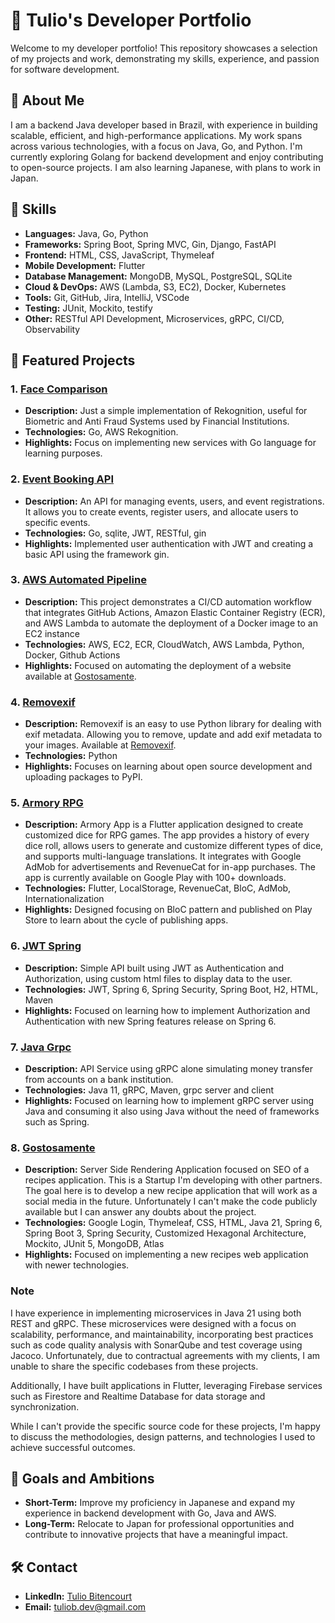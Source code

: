 # 💼 Tulio's Developer Portfolio

Welcome to my developer portfolio! This repository showcases a selection of my projects and work, demonstrating my skills, experience, and passion for software development.

## 🌟 About Me

I am a backend Java developer based in Brazil, with experience in building scalable, efficient, and high-performance applications. My work spans across various technologies, with a focus on Java, Go, and Python. I'm currently exploring Golang for backend development and enjoy contributing to open-source projects. I am also learning Japanese, with plans to work in Japan.

## 🔧 Skills

- **Languages:** Java, Go, Python
- **Frameworks:** Spring Boot, Spring MVC, Gin, Django, FastAPI
- **Frontend:** HTML, CSS, JavaScript, Thymeleaf
- **Mobile Development:** Flutter
- **Database Management:** MongoDB, MySQL, PostgreSQL, SQLite
- **Cloud & DevOps:** AWS (Lambda, S3, EC2), Docker, Kubernetes
- **Tools:** Git, GitHub, Jira, IntelliJ, VSCode
- **Testing:** JUnit, Mockito, testify
- **Other:** RESTful API Development, Microservices, gRPC, CI/CD, Observability

## 🚀 Featured Projects

### 1. [Face Comparison](https://github.com/Bitencoo/portfolio/tree/main/face-comparison-go)

- **Description:** Just a simple implementation of Rekognition, useful for Biometric and Anti Fraud Systems used by Financial Institutions.
- **Technologies:** Go, AWS Rekognition.
- **Highlights:** Focus on implementing new services with Go language for learning purposes.

### 2. [Event Booking API](https://github.com/Bitencoo/portfolio/tree/main/event-booking-go)

- **Description:** An API for managing events, users, and event registrations. It allows you to create events, register users, and allocate users to specific events.
- **Technologies:** Go, sqlite, JWT, RESTful, gin
- **Highlights:** Implemented user authentication with JWT and creating a basic API using the framework gin.

### 3. [AWS Automated Pipeline](https://github.com/Bitencoo/portfolio/tree/main/aws-pipeline-automation)

- **Description:** This project demonstrates a CI/CD automation workflow that integrates GitHub Actions, Amazon Elastic Container Registry (ECR), and AWS Lambda to automate the deployment of a Docker image to an EC2 instance
- **Technologies:** AWS, EC2, ECR, CloudWatch, AWS Lambda, Python, Docker, Github Actions
- **Highlights:** Focused on automating the deployment of a website available at [Gostosamente](https://gostosamente.com).

### 4. [Removexif](https://github.com/Bitencoo/portfolio/tree/main/removexif-python-open-source)

- **Description:** Removexif is an easy to use Python library for dealing with exif metadata. Allowing you to remove, update and add exif metadata to your images. Available at [Removexif](https://pypi.org/project/removexif/).
- **Technologies:** Python
- **Highlights:** Focuses on learning about open source development and uploading packages to PyPI.

### 5. [Armory RPG](https://github.com/Bitencoo/portfolio/tree/main/armory-rpg-app-flutter)

- **Description:** Armory App is a Flutter application designed to create customized dice for RPG games. The app provides a history of every dice roll, allows users to generate and customize different types of dice, and supports multi-language translations. It integrates with Google AdMob for advertisements and RevenueCat for in-app purchases. The app is currently available on Google Play with 100+ downloads.
- **Technologies:** Flutter, LocalStorage, RevenueCat, BloC, AdMob, Internationalization
- **Highlights:** Designed focusing on BloC pattern and published on Play Store to learn about the cycle of publishing apps.

### 6. [JWT Spring](https://github.com/Bitencoo/portfolio/tree/main/jwt-spring-java)

- **Description:** Simple API built using JWT as Authentication and Authorization, using custom html files to display data to the user.
- **Technologies:** JWT, Spring 6, Spring Security, Spring Boot, H2, HTML, Maven
- **Highlights:** Focused on learning how to implement Authorization and Authentication with new Spring features release on Spring 6.

### 7. [Java Grpc](https://github.com/Bitencoo/portfolio/tree/main/grpc-java)

- **Description:** API Service using gRPC alone simulating money transfer from accounts on a bank institution.
- **Technologies:** Java 11, gRPC, Maven, grpc server and client
- **Highlights:** Focused on learning how to implement gRPC server using Java and consuming it also using Java without the need of frameworks such as Spring.

### 8. [Gostosamente](https://gostosamente.com)

- **Description:** Server Side Rendering Application focused on SEO of a recipes application. This is a Startup I'm developing with other partners. The goal here is to develop a new recipe application that will work as a social media in the future. Unfortunately I can't make the code publicly available but I can answer any doubts about the project.
- **Technologies:** Google Login, Thymeleaf, CSS, HTML, Java 21, Spring 6, Spring Boot 3, Spring Security, Customized Hexagonal Architecture, Mockito, JUnit 5, MongoDB, Atlas
- **Highlights:** Focused on implementing a new recipes web application with newer technologies.

### Note

I have experience in implementing microservices in Java 21 using both REST and gRPC. These microservices were designed with a focus on scalability, performance, and maintainability, incorporating best practices such as code quality analysis with SonarQube and test coverage using Jacoco. Unfortunately, due to contractual agreements with my clients, I am unable to share the specific codebases from these projects.

Additionally, I have built applications in Flutter, leveraging Firebase services such as Firestore and Realtime Database for data storage and synchronization.

While I can't provide the specific source code for these projects, I'm happy to discuss the methodologies, design patterns, and technologies I used to achieve successful outcomes.

## 🎯 Goals and Ambitions

- **Short-Term:** Improve my proficiency in Japanese and expand my experience in backend development with Go, Java and AWS.
- **Long-Term:** Relocate to Japan for professional opportunities and contribute to innovative projects that have a meaningful impact.

## 🛠️ Contact

- **LinkedIn:** [Tulio Bitencourt](<https://linkedin.com/in](https://www.linkedin.com/in/tulio-bitencourt-a10267209/)>)
- **Email:** tuliob.dev@gmail.com
